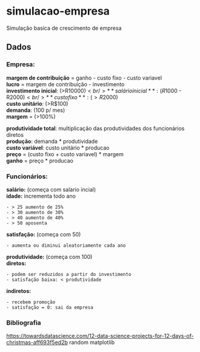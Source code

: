# simulacao-empresa
 Simulação basica de crescimento de empresa 

## Dados <br/>
### Empresa:

**margem de contribuição** = ganho - custo fixo - custo variavel <br/>
**lucro** = margem de contribuição - investimento <br/>
**investimento inicial**: (>R$10000)<br/>
**salário inicial**: (R$1000 - R$2000)<br/>
**custo fixo**: (>R$2000)<br/>
**custo unitário**: (>R$100)<br/>
**demanda**: (100 p/ mes)<br/>
**margem** = (>100%)<br/>

**produtividade total**: multiplicação das produtividades dos funcionários diretos<br/>
**produção**: demanda * produtividade<br/>
**custo variável**: custo unitário * producao<br/>
**preço** = (custo fixo + custo variavel) * margem<br/>
**ganho** = preço * producao <br/>

### Funcionários: 

**salário:** (começa com salario incial)<br/>
**idade:** incrementa todo ano

	- > 25 aumento de 25%
	- > 30 aumento de 30%
	- > 40 aumento de 40%
	- > 50 aposenta
	
**satisfação:** (começa com 50)

	- aumenta ou diminui aleatoriamente cada ano
	
**produtividade:** (começa com 100)<br/>
**diretos:** 

	- podem ser reduzidos a partir do investimento
	- satisfação baixa: < produtividade

**indiretos:**

	- recebem promoção
	- satisfação = 0: sai da empresa
	
### Bibliografia
https://towardsdatascience.com/12-data-science-projects-for-12-days-of-christmas-aff693f5ed2b
random
matplotlib
